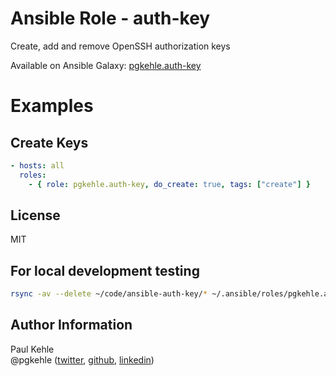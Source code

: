 # Ansible Role - auth-key

Create, add and remove OpenSSH authorization keys

Available on Ansible Galaxy: [pgkehle.auth-key](https://galaxy.ansible.com/pgkehle/auth-key)

# Examples

## Create Keys 

```YAML
- hosts: all
  roles:
    - { role: pgkehle.auth-key, do_create: true, tags: ["create"] }
```

## License

MIT

## For local development testing

```bash
rsync -av --delete ~/code/ansible-auth-key/* ~/.ansible/roles/pgkehle.auth-key
```

## Author Information

Paul Kehle  
@pgkehle ([twitter](https://twitter.com/pgkehle), [github](https://github.com/pgkehle), [linkedin](https://www.linkedin.com/in/pgkehle))
